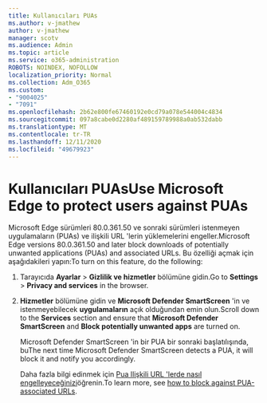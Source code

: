 ```yaml
---
title: Kullanıcıları PUAs
ms.author: v-jmathew
author: v-jmathew
manager: scotv
ms.audience: Admin
ms.topic: article
ms.service: o365-administration
ROBOTS: NOINDEX, NOFOLLOW
localization_priority: Normal
ms.collection: Adm_O365
ms.custom:
- "9004025"
- "7091"
ms.openlocfilehash: 2b62e800fe67460192e0cd79a078e544004c4834
ms.sourcegitcommit: 097a8cabe0d2280af489159789988a0ab532dabb
ms.translationtype: MT
ms.contentlocale: tr-TR
ms.lasthandoff: 12/11/2020
ms.locfileid: "49679923"
---
```

# <a name="use-microsoft-edge-to-protect-users-against-puas"></a><span data-ttu-id="6f50e-102">Kullanıcıları PUAs</span><span class="sxs-lookup"><span data-stu-id="6f50e-102">Use Microsoft Edge to protect users against PUAs</span></span>

<span data-ttu-id="6f50e-103">Microsoft Edge sürümleri 80.0.361.50 ve sonraki sürümleri istenmeyen uygulamaların (PUAs) ve ilişkili URL 'lerin yüklemelerini engeller.</span><span class="sxs-lookup"><span data-stu-id="6f50e-103">Microsoft Edge versions 80.0.361.50 and later block downloads of potentially unwanted applications (PUAs) and associated URLs.</span></span> <span data-ttu-id="6f50e-104">Bu özelliği açmak için aşağıdakileri yapın:</span><span class="sxs-lookup"><span data-stu-id="6f50e-104">To turn on this feature, do the following:</span></span>

1. <span data-ttu-id="6f50e-105">Tarayıcıda **Ayarlar**  >  **Gizlilik ve hizmetler** bölümüne gidin.</span><span class="sxs-lookup"><span data-stu-id="6f50e-105">Go to **Settings** > **Privacy and services** in the browser.</span></span>

2. <span data-ttu-id="6f50e-106">**Hizmetler** bölümüne gidin ve **Microsoft Defender SmartScreen** 'in ve istenmeyebilecek **uygulamaların** açık olduğundan emin olun.</span><span class="sxs-lookup"><span data-stu-id="6f50e-106">Scroll down to the **Services** section and ensure that **Microsoft Defender SmartScreen** and **Block potentially unwanted apps** are turned on.</span></span>

    <span data-ttu-id="6f50e-107">Microsoft Defender SmartScreen 'in bir PUA bir sonraki başlatılışında, bu</span><span class="sxs-lookup"><span data-stu-id="6f50e-107">The next time Microsoft Defender SmartScreen detects a PUA, it will block it and notify you accordingly.</span></span>

    <span data-ttu-id="6f50e-108">Daha fazla bilgi edinmek için [Pua Ilişkili URL 'lerde nasıl engelleyeceğinizi](https://go.microsoft.com/fwlink/?linkid=2133024)öğrenin.</span><span class="sxs-lookup"><span data-stu-id="6f50e-108">To learn more, see [how to block against PUA-associated URLs](https://go.microsoft.com/fwlink/?linkid=2133024).</span></span>
